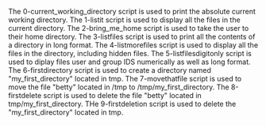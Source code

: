 The 0-current_working_directory script is used to print the absolute current working directory.
The 1-listit script is used to display all the files in the current directory.
The 2-bring_me_home script is used to take the user to their home directory.
The 3-listfiles script is used to print all the contents of a directory in long format.
The 4-listmorefiles script is used to display all the files in the directory, including hidden files.
The 5-listfilesdigitonly script is used to diplay files user and group IDS numerically as well as long format.
The 6-firstdirectory script is used to create a directory named "my_first_directory" located in tmp.
The 7-movethatfile script is used to move the file "betty" located in /tmp to /tmp/my_first_directory.
The 8-firstdelete script is used to delete the file "betty" located in tmp/my_first_directory.
THe 9-firstdeletion script is used to delete the "my_first_directory" located in tmp.
